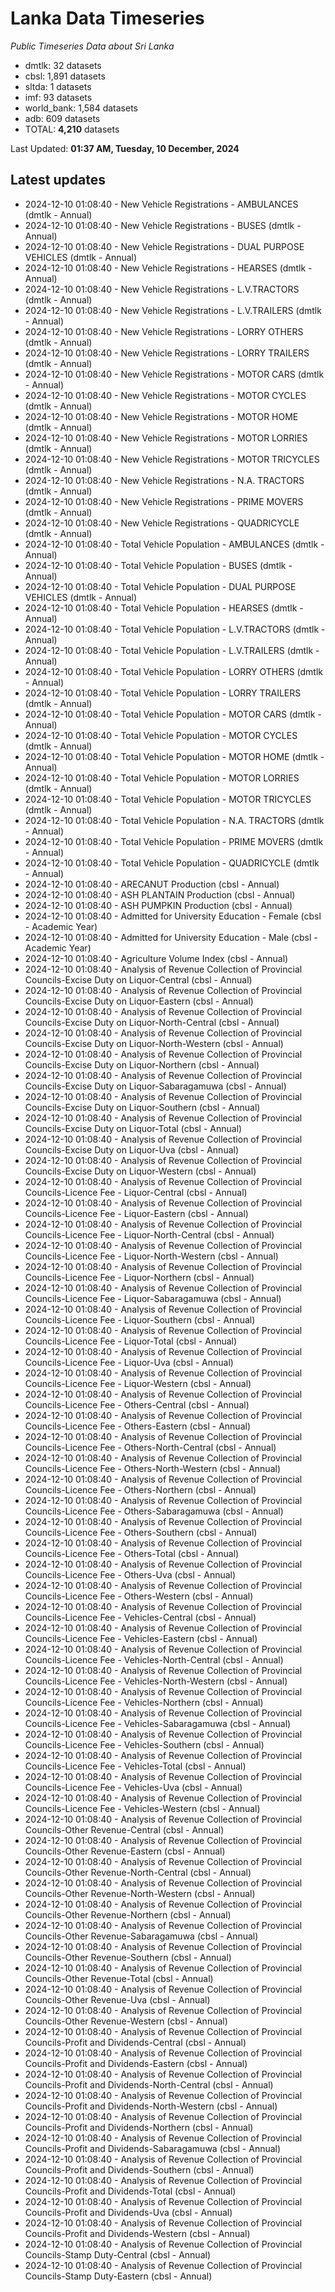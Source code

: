 # Lanka Data Timeseries
*Public Timeseries Data about Sri Lanka*

* dmtlk: 32 datasets
* cbsl: 1,891 datasets
* sltda: 1 datasets
* imf: 93 datasets
* world_bank: 1,584 datasets
* adb: 609 datasets
* TOTAL: **4,210** datasets

Last Updated: **01:37 AM, Tuesday, 10 December, 2024**

## Latest updates

* 2024-12-10 01:08:40 - New Vehicle Registrations - AMBULANCES (dmtlk - Annual)
* 2024-12-10 01:08:40 - New Vehicle Registrations - BUSES (dmtlk - Annual)
* 2024-12-10 01:08:40 - New Vehicle Registrations - DUAL PURPOSE VEHICLES (dmtlk - Annual)
* 2024-12-10 01:08:40 - New Vehicle Registrations - HEARSES (dmtlk - Annual)
* 2024-12-10 01:08:40 - New Vehicle Registrations - L.V.TRACTORS (dmtlk - Annual)
* 2024-12-10 01:08:40 - New Vehicle Registrations - L.V.TRAILERS (dmtlk - Annual)
* 2024-12-10 01:08:40 - New Vehicle Registrations - LORRY OTHERS (dmtlk - Annual)
* 2024-12-10 01:08:40 - New Vehicle Registrations - LORRY TRAILERS (dmtlk - Annual)
* 2024-12-10 01:08:40 - New Vehicle Registrations - MOTOR CARS (dmtlk - Annual)
* 2024-12-10 01:08:40 - New Vehicle Registrations - MOTOR CYCLES (dmtlk - Annual)
* 2024-12-10 01:08:40 - New Vehicle Registrations - MOTOR HOME (dmtlk - Annual)
* 2024-12-10 01:08:40 - New Vehicle Registrations - MOTOR LORRIES (dmtlk - Annual)
* 2024-12-10 01:08:40 - New Vehicle Registrations - MOTOR TRICYCLES (dmtlk - Annual)
* 2024-12-10 01:08:40 - New Vehicle Registrations - N.A. TRACTORS (dmtlk - Annual)
* 2024-12-10 01:08:40 - New Vehicle Registrations - PRIME MOVERS (dmtlk - Annual)
* 2024-12-10 01:08:40 - New Vehicle Registrations - QUADRICYCLE (dmtlk - Annual)
* 2024-12-10 01:08:40 - Total Vehicle Population - AMBULANCES (dmtlk - Annual)
* 2024-12-10 01:08:40 - Total Vehicle Population - BUSES (dmtlk - Annual)
* 2024-12-10 01:08:40 - Total Vehicle Population - DUAL PURPOSE VEHICLES (dmtlk - Annual)
* 2024-12-10 01:08:40 - Total Vehicle Population - HEARSES (dmtlk - Annual)
* 2024-12-10 01:08:40 - Total Vehicle Population - L.V.TRACTORS (dmtlk - Annual)
* 2024-12-10 01:08:40 - Total Vehicle Population - L.V.TRAILERS (dmtlk - Annual)
* 2024-12-10 01:08:40 - Total Vehicle Population - LORRY OTHERS (dmtlk - Annual)
* 2024-12-10 01:08:40 - Total Vehicle Population - LORRY TRAILERS (dmtlk - Annual)
* 2024-12-10 01:08:40 - Total Vehicle Population - MOTOR CARS (dmtlk - Annual)
* 2024-12-10 01:08:40 - Total Vehicle Population - MOTOR CYCLES (dmtlk - Annual)
* 2024-12-10 01:08:40 - Total Vehicle Population - MOTOR HOME (dmtlk - Annual)
* 2024-12-10 01:08:40 - Total Vehicle Population - MOTOR LORRIES (dmtlk - Annual)
* 2024-12-10 01:08:40 - Total Vehicle Population - MOTOR TRICYCLES (dmtlk - Annual)
* 2024-12-10 01:08:40 - Total Vehicle Population - N.A. TRACTORS (dmtlk - Annual)
* 2024-12-10 01:08:40 - Total Vehicle Population - PRIME MOVERS (dmtlk - Annual)
* 2024-12-10 01:08:40 - Total Vehicle Population - QUADRICYCLE (dmtlk - Annual)
* 2024-12-10 01:08:40 - ARECANUT Production (cbsl - Annual)
* 2024-12-10 01:08:40 - ASH PLANTAIN Production (cbsl - Annual)
* 2024-12-10 01:08:40 - ASH PUMPKIN Production (cbsl - Annual)
* 2024-12-10 01:08:40 - Admitted for University Education - Female (cbsl - Academic Year)
* 2024-12-10 01:08:40 - Admitted for University Education - Male (cbsl - Academic Year)
* 2024-12-10 01:08:40 - Agriculture Volume Index (cbsl - Annual)
* 2024-12-10 01:08:40 - Analysis of Revenue Collection of Provincial Councils-Excise Duty on Liquor-Central (cbsl - Annual)
* 2024-12-10 01:08:40 - Analysis of Revenue Collection of Provincial Councils-Excise Duty on Liquor-Eastern (cbsl - Annual)
* 2024-12-10 01:08:40 - Analysis of Revenue Collection of Provincial Councils-Excise Duty on Liquor-North-Central (cbsl - Annual)
* 2024-12-10 01:08:40 - Analysis of Revenue Collection of Provincial Councils-Excise Duty on Liquor-North-Western (cbsl - Annual)
* 2024-12-10 01:08:40 - Analysis of Revenue Collection of Provincial Councils-Excise Duty on Liquor-Northern (cbsl - Annual)
* 2024-12-10 01:08:40 - Analysis of Revenue Collection of Provincial Councils-Excise Duty on Liquor-Sabaragamuwa (cbsl - Annual)
* 2024-12-10 01:08:40 - Analysis of Revenue Collection of Provincial Councils-Excise Duty on Liquor-Southern (cbsl - Annual)
* 2024-12-10 01:08:40 - Analysis of Revenue Collection of Provincial Councils-Excise Duty on Liquor-Total (cbsl - Annual)
* 2024-12-10 01:08:40 - Analysis of Revenue Collection of Provincial Councils-Excise Duty on Liquor-Uva (cbsl - Annual)
* 2024-12-10 01:08:40 - Analysis of Revenue Collection of Provincial Councils-Excise Duty on Liquor-Western (cbsl - Annual)
* 2024-12-10 01:08:40 - Analysis of Revenue Collection of Provincial Councils-Licence Fee - Liquor-Central (cbsl - Annual)
* 2024-12-10 01:08:40 - Analysis of Revenue Collection of Provincial Councils-Licence Fee - Liquor-Eastern (cbsl - Annual)
* 2024-12-10 01:08:40 - Analysis of Revenue Collection of Provincial Councils-Licence Fee - Liquor-North-Central (cbsl - Annual)
* 2024-12-10 01:08:40 - Analysis of Revenue Collection of Provincial Councils-Licence Fee - Liquor-North-Western (cbsl - Annual)
* 2024-12-10 01:08:40 - Analysis of Revenue Collection of Provincial Councils-Licence Fee - Liquor-Northern (cbsl - Annual)
* 2024-12-10 01:08:40 - Analysis of Revenue Collection of Provincial Councils-Licence Fee - Liquor-Sabaragamuwa (cbsl - Annual)
* 2024-12-10 01:08:40 - Analysis of Revenue Collection of Provincial Councils-Licence Fee - Liquor-Southern (cbsl - Annual)
* 2024-12-10 01:08:40 - Analysis of Revenue Collection of Provincial Councils-Licence Fee - Liquor-Total (cbsl - Annual)
* 2024-12-10 01:08:40 - Analysis of Revenue Collection of Provincial Councils-Licence Fee - Liquor-Uva (cbsl - Annual)
* 2024-12-10 01:08:40 - Analysis of Revenue Collection of Provincial Councils-Licence Fee - Liquor-Western (cbsl - Annual)
* 2024-12-10 01:08:40 - Analysis of Revenue Collection of Provincial Councils-Licence Fee - Others-Central (cbsl - Annual)
* 2024-12-10 01:08:40 - Analysis of Revenue Collection of Provincial Councils-Licence Fee - Others-Eastern (cbsl - Annual)
* 2024-12-10 01:08:40 - Analysis of Revenue Collection of Provincial Councils-Licence Fee - Others-North-Central (cbsl - Annual)
* 2024-12-10 01:08:40 - Analysis of Revenue Collection of Provincial Councils-Licence Fee - Others-North-Western (cbsl - Annual)
* 2024-12-10 01:08:40 - Analysis of Revenue Collection of Provincial Councils-Licence Fee - Others-Northern (cbsl - Annual)
* 2024-12-10 01:08:40 - Analysis of Revenue Collection of Provincial Councils-Licence Fee - Others-Sabaragamuwa (cbsl - Annual)
* 2024-12-10 01:08:40 - Analysis of Revenue Collection of Provincial Councils-Licence Fee - Others-Southern (cbsl - Annual)
* 2024-12-10 01:08:40 - Analysis of Revenue Collection of Provincial Councils-Licence Fee - Others-Total (cbsl - Annual)
* 2024-12-10 01:08:40 - Analysis of Revenue Collection of Provincial Councils-Licence Fee - Others-Uva (cbsl - Annual)
* 2024-12-10 01:08:40 - Analysis of Revenue Collection of Provincial Councils-Licence Fee - Others-Western (cbsl - Annual)
* 2024-12-10 01:08:40 - Analysis of Revenue Collection of Provincial Councils-Licence Fee - Vehicles-Central (cbsl - Annual)
* 2024-12-10 01:08:40 - Analysis of Revenue Collection of Provincial Councils-Licence Fee - Vehicles-Eastern (cbsl - Annual)
* 2024-12-10 01:08:40 - Analysis of Revenue Collection of Provincial Councils-Licence Fee - Vehicles-North-Central (cbsl - Annual)
* 2024-12-10 01:08:40 - Analysis of Revenue Collection of Provincial Councils-Licence Fee - Vehicles-North-Western (cbsl - Annual)
* 2024-12-10 01:08:40 - Analysis of Revenue Collection of Provincial Councils-Licence Fee - Vehicles-Northern (cbsl - Annual)
* 2024-12-10 01:08:40 - Analysis of Revenue Collection of Provincial Councils-Licence Fee - Vehicles-Sabaragamuwa (cbsl - Annual)
* 2024-12-10 01:08:40 - Analysis of Revenue Collection of Provincial Councils-Licence Fee - Vehicles-Southern (cbsl - Annual)
* 2024-12-10 01:08:40 - Analysis of Revenue Collection of Provincial Councils-Licence Fee - Vehicles-Total (cbsl - Annual)
* 2024-12-10 01:08:40 - Analysis of Revenue Collection of Provincial Councils-Licence Fee - Vehicles-Uva (cbsl - Annual)
* 2024-12-10 01:08:40 - Analysis of Revenue Collection of Provincial Councils-Licence Fee - Vehicles-Western (cbsl - Annual)
* 2024-12-10 01:08:40 - Analysis of Revenue Collection of Provincial Councils-Other Revenue-Central (cbsl - Annual)
* 2024-12-10 01:08:40 - Analysis of Revenue Collection of Provincial Councils-Other Revenue-Eastern (cbsl - Annual)
* 2024-12-10 01:08:40 - Analysis of Revenue Collection of Provincial Councils-Other Revenue-North-Central (cbsl - Annual)
* 2024-12-10 01:08:40 - Analysis of Revenue Collection of Provincial Councils-Other Revenue-North-Western (cbsl - Annual)
* 2024-12-10 01:08:40 - Analysis of Revenue Collection of Provincial Councils-Other Revenue-Northern (cbsl - Annual)
* 2024-12-10 01:08:40 - Analysis of Revenue Collection of Provincial Councils-Other Revenue-Sabaragamuwa (cbsl - Annual)
* 2024-12-10 01:08:40 - Analysis of Revenue Collection of Provincial Councils-Other Revenue-Southern (cbsl - Annual)
* 2024-12-10 01:08:40 - Analysis of Revenue Collection of Provincial Councils-Other Revenue-Total (cbsl - Annual)
* 2024-12-10 01:08:40 - Analysis of Revenue Collection of Provincial Councils-Other Revenue-Uva (cbsl - Annual)
* 2024-12-10 01:08:40 - Analysis of Revenue Collection of Provincial Councils-Other Revenue-Western (cbsl - Annual)
* 2024-12-10 01:08:40 - Analysis of Revenue Collection of Provincial Councils-Profit and Dividends-Central (cbsl - Annual)
* 2024-12-10 01:08:40 - Analysis of Revenue Collection of Provincial Councils-Profit and Dividends-Eastern (cbsl - Annual)
* 2024-12-10 01:08:40 - Analysis of Revenue Collection of Provincial Councils-Profit and Dividends-North-Central (cbsl - Annual)
* 2024-12-10 01:08:40 - Analysis of Revenue Collection of Provincial Councils-Profit and Dividends-North-Western (cbsl - Annual)
* 2024-12-10 01:08:40 - Analysis of Revenue Collection of Provincial Councils-Profit and Dividends-Northern (cbsl - Annual)
* 2024-12-10 01:08:40 - Analysis of Revenue Collection of Provincial Councils-Profit and Dividends-Sabaragamuwa (cbsl - Annual)
* 2024-12-10 01:08:40 - Analysis of Revenue Collection of Provincial Councils-Profit and Dividends-Southern (cbsl - Annual)
* 2024-12-10 01:08:40 - Analysis of Revenue Collection of Provincial Councils-Profit and Dividends-Total (cbsl - Annual)
* 2024-12-10 01:08:40 - Analysis of Revenue Collection of Provincial Councils-Profit and Dividends-Uva (cbsl - Annual)
* 2024-12-10 01:08:40 - Analysis of Revenue Collection of Provincial Councils-Profit and Dividends-Western (cbsl - Annual)
* 2024-12-10 01:08:40 - Analysis of Revenue Collection of Provincial Councils-Stamp Duty-Central (cbsl - Annual)
* 2024-12-10 01:08:40 - Analysis of Revenue Collection of Provincial Councils-Stamp Duty-Eastern (cbsl - Annual)